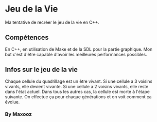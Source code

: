 # Jeu de la Vie

Ma tentative de recréer le jeu de la vie en C++.

## Compétences

En C++, en utilisation de Make et de la SDL pour la partie graphique.
Mon but c'est d'être capable d'avoir les meilleures performances possibles.

## Infos sur le jeu de la vie

Chaque cellule du quadrillage est un être vivant.
Si une cellule a 3 voisins vivants, elle devient vivante.
Si une cellule a 2 voisins vivants, elle reste dans l'état actuel.
Dans tous les autres cas, la cellule est morte à l'étape suivante.
On effectue ça pour chaque générations et on voit comment ça évolue.

### By Maxooz